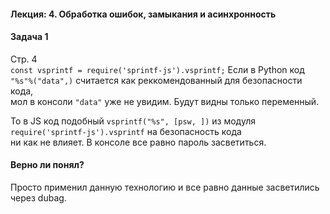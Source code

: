 #### Лекция: 4. Обработка ошибок, замыкания и асинхронность

#### Задача 1
Стр. 4 <br>
`const vsprintf = require('sprintf-js').vsprintf;`
Если в Python код `"%s"%("data",)` считается как реккомендованный для безопасности кода,<br>
мол в консоли `"data"` уже не увидим. Будут видны только переменный.

То в JS код подобный `vsprintf("%s", [psw, ])` из модуля `require('sprintf-js').vsprintf` на безопасность кода <br>
ни как не влияет. В консоле все равно пароль засветиться. <br>
#### Верно ли понял?<br>
Просто применил данную технологию и все равно данные засветились через dubag. 


